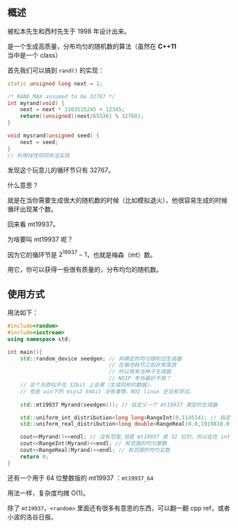 
## 概述

被松本先生和西村先生于 1998 年设计出来。

是一个生成高质量，分布均匀的随机数的算法（虽然在 **C++11** 当中是一个 class）

首先我们可以搞到 `rand()` 的实现：

```cpp
static unsigned long next = 1;

/* RAND_MAX assumed to be 32767 */
int myrand(void) {
    next = next * 1103515245 + 12345;
    return((unsigned)(next/65536) % 32768);
}

void mysrand(unsigned seed) {
    next = seed;
}
// 利用线性同同余法实现
```

发现这个玩意儿的循环节只有 $32767$。

什么意思？

就是在当你需要生成很大的随机数的时候（比如模拟退火），他很容易生成的时候循环出现某个数。

回来看 mt19937。

为啥要叫 mt19937 呢？

因为它的循环节是 $2^{19937}-1$，也就是梅森（mt）数。

用它，你可以获得一些很有质量的，分布均匀的随机数。

## 使用方式

用法如下：

```cpp
#include<random>
#include<iostream>
using namespace std;

int main(){
	std::random_device seedgen; // 非确定的均匀随机位生成器
								// 在熵池耗尽之前非常高效
								// 所以用来当种子生成器
								// NOIP 考场最好不用？
    // 这个东西似乎在 32bit 上会寄（生成同样的数据），
    // 但是 win下的 msys2 64bit 没有事情，NOI linux 还没有测试。
						
    std::mt19937 Myrand(seedgen()); // 自定义一个 mt19937 类型的生成器

    std::uniform_int_distribution<long long>RangeInt(0,114514); // 指定整数范围
	std::uniform_real_distribution<long double>RangeReal(0.0,1919810.0); // 指定实数范围

	cout<<Myrand()<<endl; // 没有范围,但是 mt19937 是 32 位的，所以会在 int 以内。
	cout<<RangeInt(Myrand)<<endl; // 有范围的均匀整数
	cout<<RangeReal(Myrand)<<endl; // 有范围的均匀实数
    return 0;
}
```

还有一个用于 64 位整数版的 mt19937 ：`mt19937_64`

用法一样，复杂度均摊 $\text{O}(1)$。

除了 `mt19937`，`<random>` 里面还有很多有意思的东西，可以翻一翻 cpp ref，或者小波的洛谷日报。